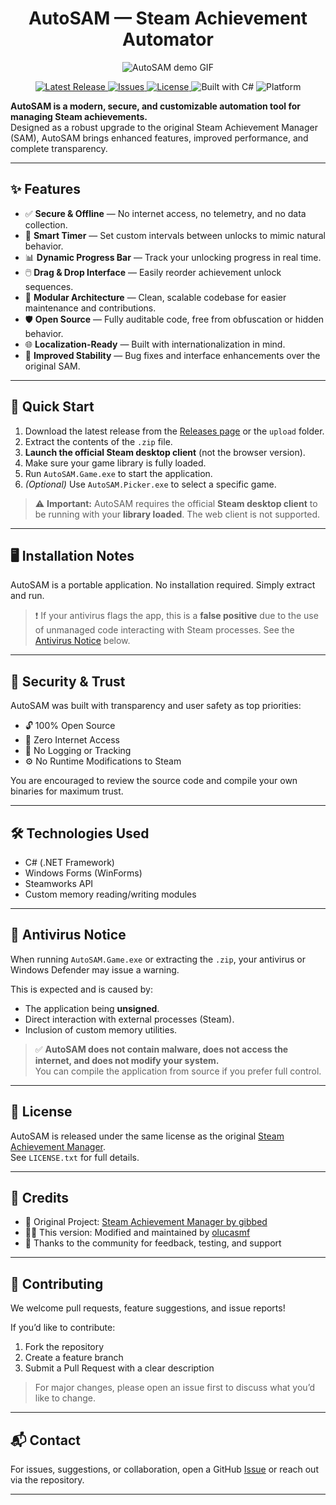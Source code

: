 <div align="center">

#   AutoSAM — Steam Achievement Automator

<img src="assets/auto.gif" alt="AutoSAM demo GIF" />

</div>

<p align="center">
  <a href="https://github.com/olucasmf/AutoSAM/releases">
    <img src="https://img.shields.io/github/v/release/olucasmf/AutoSAM?label=release&logo=github&style=for-the-badge" alt="Latest Release" />
  </a>
  <a href="https://github.com/olucasmf/AutoSAM/issues">
    <img src="https://img.shields.io/github/issues/olucasmf/AutoSAM?style=for-the-badge&logo=github" alt="Issues" />
  </a>
  <a href="https://github.com/olucasmf/AutoSAM/blob/main/LICENSE.txt">
    <img src="https://img.shields.io/github/license/olucasmf/AutoSAM?style=for-the-badge" alt="License" />
  </a>
  <img src="https://img.shields.io/badge/Built%20With-C%23-178600?style=for-the-badge&logo=csharp&logoColor=white" alt="Built with C#" />
  <img src="https://img.shields.io/badge/Platform-Windows-blue?style=for-the-badge&logo=windows&logoColor=white" alt="Platform" />
</p>

**AutoSAM is a modern, secure, and customizable automation tool for managing Steam achievements.**  
Designed as a robust upgrade to the original Steam Achievement Manager (SAM), AutoSAM brings enhanced features, improved performance, and complete transparency.

---

## ✨ Features

- ✅ **Secure & Offline** — No internet access, no telemetry, and no data collection.
- 🧠 **Smart Timer** — Set custom intervals between unlocks to mimic natural behavior.
- 📊 **Dynamic Progress Bar** — Track your unlocking progress in real time.
- 🖱️ **Drag & Drop Interface** — Easily reorder achievement unlock sequences.
- 🧩 **Modular Architecture** — Clean, scalable codebase for easier maintenance and contributions.
- 🛡️ **Open Source** — Fully auditable code, free from obfuscation or hidden behavior.
- 🌐 **Localization-Ready** — Built with internationalization in mind.
- 🐞 **Improved Stability** — Bug fixes and interface enhancements over the original SAM.

---

## 🚀 Quick Start

1. Download the latest release from the [Releases page](https://github.com/olucasmf/AutoSAM/releases) or the `upload` folder.
2. Extract the contents of the `.zip` file.
3. **Launch the official Steam desktop client** (not the browser version).
4. Make sure your game library is fully loaded.
5. Run `AutoSAM.Game.exe` to start the application.
6. *(Optional)* Use `AutoSAM.Picker.exe` to select a specific game.

> ⚠️ **Important:** AutoSAM requires the official **Steam desktop client** to be running with your **library loaded**. The web client is not supported.

---

## 🖥️ Installation Notes

AutoSAM is a portable application. No installation required. Simply extract and run.

> ❗ If your antivirus flags the app, this is a **false positive** due to the use of unmanaged code interacting with Steam processes. See the [Antivirus Notice](#-antivirus-notice) below.

---

## 🔐 Security & Trust

AutoSAM was built with transparency and user safety as top priorities:

- 🔓 100% Open Source
- 📡 Zero Internet Access
- 🧾 No Logging or Tracking
- ⚙️ No Runtime Modifications to Steam

You are encouraged to review the source code and compile your own binaries for maximum trust.

---

## 🛠️ Technologies Used

- C# (.NET Framework)
- Windows Forms (WinForms)
- Steamworks API
- Custom memory reading/writing modules

---

## 🧪 Antivirus Notice

When running `AutoSAM.Game.exe` or extracting the `.zip`, your antivirus or Windows Defender may issue a warning.

This is expected and is caused by:

- The application being **unsigned**.
- Direct interaction with external processes (Steam).
- Inclusion of custom memory utilities.

> ✅ **AutoSAM does not contain malware, does not access the internet, and does not modify your system.**  
> You can compile the application from source if you prefer full control.

---

## 📜 License

AutoSAM is released under the same license as the original [Steam Achievement Manager](https://github.com/gibbed/SteamAchievementManager).  
See `LICENSE.txt` for full details.

---

## 🙏 Credits

- 🧩 Original Project: [Steam Achievement Manager by gibbed](https://github.com/gibbed/SteamAchievementManager)
- 👨‍💻 This version: Modified and maintained by [olucasmf](https://github.com/olucasmf)
- 👥 Thanks to the community for feedback, testing, and support

---

## 🤝 Contributing

We welcome pull requests, feature suggestions, and issue reports!

If you’d like to contribute:

1. Fork the repository
2. Create a feature branch
3. Submit a Pull Request with a clear description

> For major changes, please open an issue first to discuss what you’d like to change.

---

## 📬 Contact

For issues, suggestions, or collaboration, open a GitHub [Issue](https://github.com/olucasmf/AutoSAM/issues) or reach out via the repository.

---
